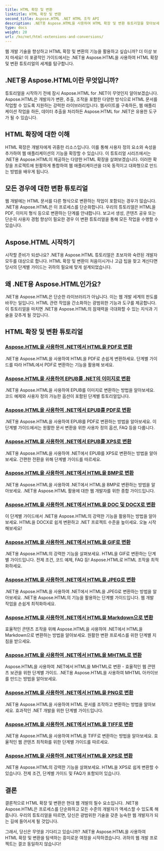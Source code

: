 ```yaml
---
title: HTML 확장 및 변환
linktitle: HTML 확장 및 변환
second_title: Aspose.HTML .NET HTML 조작 API
description: .NET용 Aspose.HTML을 사용하여 HTML 확장 및 변환 튜토리얼을 찾아보세요. 포괄적인 튜토리얼을 통해 웹 개발을 최적화하는 방법을 알아보세요.
type: docs
weight: 20
url: /ko/net/html-extensions-and-conversions/
---
```


웹 개발 기술을 향상하고 HTML 확장 및 변환의 기능을 활용하고 싶습니까? 더 이상 보지 마세요! 이 포괄적인 가이드에서는 .NET용 Aspose.HTML을 사용하여 HTML 확장 및 변환 튜토리얼의 세계를 탐구합니다.

## .NET용 Aspose.HTML이란 무엇입니까?

튜토리얼을 시작하기 전에 잠시 Aspose.HTML for .NET이 무엇인지 알아보겠습니다. Aspose.HTML은 개발자가 변환, 추출, 조작을 포함한 다양한 방식으로 HTML 문서를 작업할 수 있도록 지원하는 강력한 라이브러리입니다. 웹사이트를 구축하든, 웹 애플리케이션 작업을 하든, 데이터 추출을 처리하든 Aspose.HTML for .NET은 유용한 도구가 될 수 있습니다.

## HTML 확장에 대한 이해

HTML 확장은 개발자에게 귀중한 리소스입니다. 이를 통해 사용자 정의 요소와 속성을 추가하여 웹 애플리케이션의 기능을 확장할 수 있습니다. 이 튜토리얼 시리즈에서는 .NET용 Aspose.HTML이 제공하는 다양한 HTML 확장을 살펴보겠습니다. 이러한 확장을 프로젝트에 원활하게 통합하여 웹 애플리케이션을 더욱 동적이고 대화형으로 만드는 방법을 배우게 됩니다.

## 모든 경우에 대한 변환 튜토리얼

웹 개발에는 HTML 문서를 다른 형식으로 변환하는 작업이 포함되는 경우가 많습니다. .NET용 Aspose.HTML은 이 프로세스를 단순화합니다. 우리의 튜토리얼은 HTML을 PDF, 이미지 형식 등으로 변환하는 단계를 안내합니다. 보고서 생성, 콘텐츠 공유 또는 단순히 사용자 경험 향상이 필요한 경우 이 변환 튜토리얼을 통해 모든 작업을 수행할 수 있습니다.

## Aspose.HTML 시작하기

시작할 준비가 되셨나요? .NET용 Aspose.HTML 튜토리얼은 초보자와 숙련된 개발자 모두를 대상으로 합니다. HTML 확장 및 변환이 처음이시거나 고급 팁을 찾고 계신다면 당사의 단계별 가이드는 귀하의 필요에 맞게 설계되었습니다.

## 왜 .NET용 Aspose.HTML인가요?

.NET용 Aspose.HTML은 단순한 라이브러리가 아닙니다. 이는 웹 개발 세계의 판도를 바꾸는 일입니다. HTML 관련 작업을 간소화하는 광범위한 기능과 도구를 제공합니다. 이 튜토리얼을 마치면 .NET용 Aspose.HTML의 잠재력을 극대화할 수 있는 지식과 기술을 갖추게 될 것입니다.

## HTML 확장 및 변환 튜토리얼
### [Aspose.HTML을 사용하여 .NET에서 HTML을 PDF로 변환](./convert-html-to-pdf/)
.NET용 Aspose.HTML을 사용하여 HTML을 PDF로 손쉽게 변환하세요. 단계별 가이드를 따라 HTML에서 PDF로 변환하는 기능을 활용해 보세요.
### [Aspose.HTML을 사용하여 EPUB를 .NET의 이미지로 변환](./convert-epub-to-image/)
.NET용 Aspose.HTML을 사용하여 EPUB를 이미지로 변환하는 방법을 알아보세요. 코드 예제와 사용자 정의 가능한 옵션이 포함된 단계별 튜토리얼입니다.
### [Aspose.HTML을 사용하여 .NET에서 EPUB를 PDF로 변환](./convert-epub-to-pdf/)
.NET용 Aspose.HTML을 사용하여 EPUB를 PDF로 변환하는 방법을 알아보세요. 이 단계별 가이드에서는 원활한 문서 변환을 위한 사용자 정의 옵션, FAQ 등을 다룹니다.
### [Aspose.HTML을 사용하여 .NET에서 EPUB를 XPS로 변환](./convert-epub-to-xps/)
.NET용 Aspose.HTML을 사용하여 .NET에서 EPUB를 XPS로 변환하는 방법을 알아보세요. 간편한 전환을 위해 단계별 가이드를 따르세요.
### [Aspose.HTML을 사용하여 .NET에서 HTML을 BMP로 변환](./convert-html-to-bmp/)
.NET용 Aspose.HTML을 사용하여 .NET에서 HTML을 BMP로 변환하는 방법을 알아보세요. .NET용 Aspose.HTML 활용에 대한 웹 개발자를 위한 종합 가이드입니다.
### [Aspose.HTML을 사용하여 .NET에서 HTML을 DOC 및 DOCX로 변환](./convert-html-to-doc-docx/)
이 단계별 가이드에서 .NET용 Aspose.HTML의 강력한 기능을 활용하는 방법을 알아보세요. HTML을 DOCX로 쉽게 변환하고 .NET 프로젝트 수준을 높이세요. 오늘 시작해보세요!
### [Aspose.HTML을 사용하여 .NET에서 HTML을 GIF로 변환](./convert-html-to-gif/)
.NET용 Aspose.HTML의 강력한 기능을 살펴보세요. HTML을 GIF로 변환하는 단계별 가이드입니다. 전제 조건, 코드 예제, FAQ 등! Aspose.HTML로 HTML 조작을 최적화하세요.
### [Aspose.HTML을 사용하여 .NET에서 HTML을 JPEG로 변환](./convert-html-to-jpeg/)
.NET용 Aspose.HTML을 사용하여 .NET에서 HTML을 JPEG로 변환하는 방법을 알아보세요. .NET용 Aspose.HTML의 기능을 활용하는 단계별 가이드입니다. 웹 개발 작업을 손쉽게 최적화하세요.
### [Aspose.HTML을 사용하여 .NET에서 HTML을 Markdown으로 변환](./convert-html-to-markdown/)
효율적인 콘텐츠 조작을 위해 Aspose.HTML을 사용하여 .NET에서 HTML을 Markdown으로 변환하는 방법을 알아보세요. 원활한 변환 프로세스를 위한 단계별 지침을 받으세요.
### [Aspose.HTML을 사용하여 .NET에서 HTML을 MHTML로 변환](./convert-html-to-mhtml/)
Aspose.HTML을 사용하여 .NET에서 HTML을 MHTML로 변환 - 효율적인 웹 콘텐츠 보관을 위한 단계별 가이드. .NET용 Aspose.HTML을 사용하여 MHTML 아카이브를 만드는 방법을 알아보세요.
### [Aspose.HTML을 사용하여 .NET에서 HTML을 PNG로 변환](./convert-html-to-png/)
.NET용 Aspose.HTML을 사용하여 HTML 문서를 조작하고 변환하는 방법을 알아보세요. 효과적인 .NET 개발을 위한 단계별 가이드입니다.
### [Aspose.HTML을 사용하여 .NET에서 HTML을 TIFF로 변환](./convert-html-to-tiff/)
.NET용 Aspose.HTML을 사용하여 HTML을 TIFF로 변환하는 방법을 알아보세요. 효율적인 웹 콘텐츠 최적화를 위한 단계별 가이드를 따르세요.
### [Aspose.HTML을 사용하여 .NET에서 HTML을 XPS로 변환](./convert-html-to-xps/)
.NET용 Aspose.HTML의 강력한 기능을 살펴보세요. HTML을 XPS로 쉽게 변환할 수 있습니다. 전제 조건, 단계별 가이드 및 FAQ가 포함되어 있습니다.

## 결론

결론적으로 HTML 확장 및 변환은 현대 웹 개발의 필수 요소입니다. .NET용 Aspose.HTML은 프로세스를 단순화하고 모든 수준의 개발자가 액세스할 수 있도록 해줍니다. 우리의 튜토리얼을 따르면, 당신은 광범위한 기술을 갖춘 능숙한 웹 개발자가 되는 길에 들어서게 될 것입니다.

그래서, 당신은 무엇을 기다리고 있습니까? .NET용 Aspose.HTML을 사용하여 HTML 확장 및 변환을 탐색하는 흥미로운 여정을 시작하겠습니다. 귀하의 웹 개발 프로젝트는 결코 동일하지 않습니다!